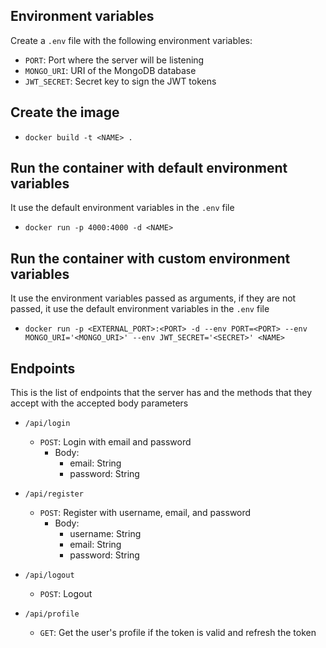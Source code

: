## Environment variables
  Create a `.env` file with the following environment variables:

- `PORT`: Port where the server will be listening
- `MONGO_URI`: URI of the MongoDB database
- `JWT_SECRET`: Secret key to sign the JWT tokens

## Create the image

- `docker build -t <NAME> .`

## Run the container with default environment variables
  It use the default environment variables in the `.env` file

- `docker run -p 4000:4000 -d <NAME>`

## Run the container with custom environment variables
  It use the environment variables passed as arguments, if they are not passed, it use the default environment variables in the `.env` file

- `docker run -p <EXTERNAL_PORT>:<PORT> -d --env PORT=<PORT> --env MONGO_URI='<MONGO_URI>' --env JWT_SECRET='<SECRET>' <NAME>`

## Endpoints
  This is the list of endpoints that the server has and the methods that they accept with the accepted body parameters

- `/api/login`
  - `POST`: Login with email and password
    - Body:
      - email: String
      - password: String

- `/api/register`
  - `POST`: Register with username, email, and password
    - Body:
      - username: String
      - email: String
      - password: String

- `/api/logout`
  - `POST`: Logout

- `/api/profile`
  - `GET`: Get the user's profile if the token is valid and refresh the token

